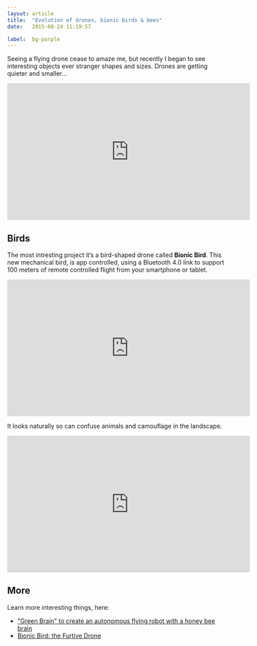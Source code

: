 ```yaml
---
layout: article
title:  "Evolution of drones, bionic birds & bees"
date:   2015-08-24 11:19:57

label:  bg-purple
---
```


Seeing a flying drone cease to amaze me, but recently I began to see interesting objects ever stranger shapes and sizes. Drones are getting quieter and smaller...

<iframe width="560" height="315" src="https://www.youtube.com/embed/d5TdbMu8xc4" frameborder="0" allowfullscreen></iframe>

## Birds

The most intresting project it’s a bird-shaped drone called __Bionic Bird__. This new mechanical bird, is app controlled, using a Bluetooth 4.0 link to support 100 meters of remote controlled flight from your smartphone or tablet.

<iframe width="560" height="315" src="https://www.youtube.com/embed/hIp3ix4ZcS0" frameborder="0" allowfullscreen></iframe>

It looks naturally so can confuse animals and camouflage in the landscape.

<iframe width="560" height="315" src="https://www.youtube.com/embed/aMyGzUvhUZU" frameborder="0" allowfullscreen></iframe>

## More

Learn more interesting things, here:

- ["Green Brain" to create an autonomous flying robot with a honey bee brain](http://www.shef.ac.uk/news/nr/green-brain-honey-bee-model-sheffield-university-1.212235)
- [Bionic Bird: the Furtive Drone](https://www.indiegogo.com/projects/bionic-bird-the-furtive-drone)

